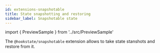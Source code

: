 ```yaml
---
id: extensions-snapshotable
title: State snapshotting and restoring
sidebar_label: Snapshotable state
---
```


import { PreviewSample } from '../src/PreviewSample'

The `@hookstate/snapshotable` extension allows to take state stanshots and restore from it.

<PreviewSample example="plugin-snapshotable" />
